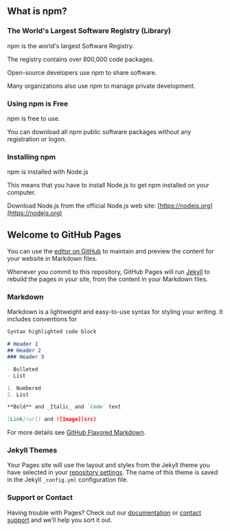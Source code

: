 ## What is npm?
### The World's Largest Software Registry (Library)

npm is the world's largest Software Registry.

The registry contains over 800,000 code packages.

Open-source developers use npm to share software.

Many organizations also use npm to manage private development.

### Using npm is Free

npm is free to use.

You can download all npm public software packages without any registration or logon.

### Installing npm

npm is installed with Node.js

This means that you have to install Node.js to get npm installed on your computer.

Download Node.js from the official Node.js web site: [https://nodejs.org](https://nodejs.org)


## Welcome to GitHub Pages

You can use the [editor on GitHub](https://github.com/jxcoaching/jxc/edit/main/README.md) to maintain and preview the content for your website in Markdown files.

Whenever you commit to this repository, GitHub Pages will run [Jekyll](https://jekyllrb.com/) to rebuild the pages in your site, from the content in your Markdown files.

### Markdown

Markdown is a lightweight and easy-to-use syntax for styling your writing. It includes conventions for

```markdown
Syntax highlighted code block

# Header 1
## Header 2
### Header 3

- Bulleted
- List

1. Numbered
2. List

**Bold** and _Italic_ and `Code` text

[Link](url) and ![Image](src)
```

For more details see [GitHub Flavored Markdown](https://guides.github.com/features/mastering-markdown/).

### Jekyll Themes

Your Pages site will use the layout and styles from the Jekyll theme you have selected in your [repository settings](https://github.com/jxcoaching/jxc/settings). The name of this theme is saved in the Jekyll `_config.yml` configuration file.

### Support or Contact

Having trouble with Pages? Check out our [documentation](https://docs.github.com/categories/github-pages-basics/) or [contact support](https://support.github.com/contact) and we’ll help you sort it out.
